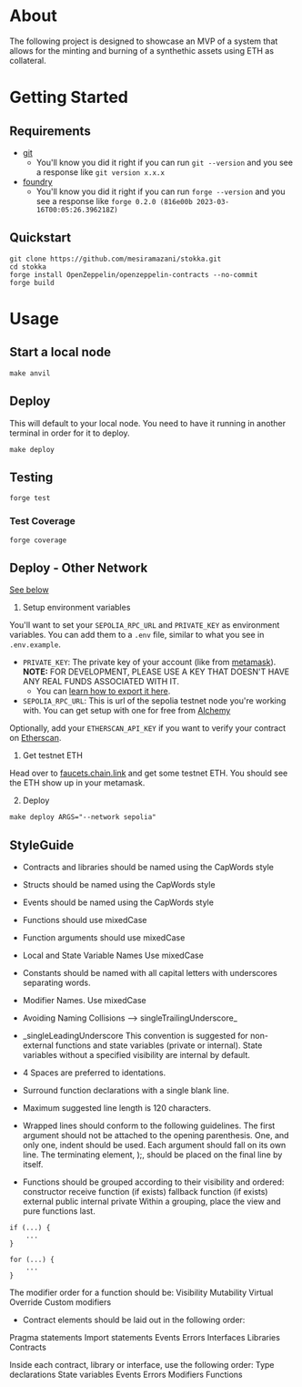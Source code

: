 # About

The following project is designed to showcase an MVP of a system that allows for the minting and burning of a synthethic assets using ETH as collateral.

# Getting Started
## Requirements
- [git](https://git-scm.com/book/en/v2/Getting-Started-Installing-Git)
  - You'll know you did it right if you can run `git --version` and you see a response like `git version x.x.x`
- [foundry](https://getfoundry.sh/)
  - You'll know you did it right if you can run `forge --version` and you see a response like `forge 0.2.0 (816e00b 2023-03-16T00:05:26.396218Z)`

## Quickstart

```
git clone https://github.com/mesiramazani/stokka.git
cd stokka
forge install OpenZeppelin/openzeppelin-contracts --no-commit
forge build
```
# Usage

## Start a local node

```
make anvil
```

## Deploy

This will default to your local node. You need to have it running in another terminal in order for it to deploy.

```
make deploy
```

## Testing
```
forge test
```

### Test Coverage

```
forge coverage
```

## Deploy - Other Network

[See below](#deployment-to-a-testnet-or-mainnet)

1. Setup environment variables

You'll want to set your `SEPOLIA_RPC_URL` and `PRIVATE_KEY` as environment variables. You can add them to a `.env` file, similar to what you see in `.env.example`.

- `PRIVATE_KEY`: The private key of your account (like from [metamask](https://metamask.io/)). **NOTE:** FOR DEVELOPMENT, PLEASE USE A KEY THAT DOESN'T HAVE ANY REAL FUNDS ASSOCIATED WITH IT.
  - You can [learn how to export it here](https://metamask.zendesk.com/hc/en-us/articles/360015289632-How-to-Export-an-Account-Private-Key).
- `SEPOLIA_RPC_URL`: This is url of the sepolia testnet node you're working with. You can get setup with one for free from [Alchemy](https://alchemy.com/?a=673c802981)

Optionally, add your `ETHERSCAN_API_KEY` if you want to verify your contract on [Etherscan](https://etherscan.io/).

1. Get testnet ETH

Head over to [faucets.chain.link](https://faucets.chain.link/) and get some testnet ETH. You should see the ETH show up in your metamask.

2. Deploy

```
make deploy ARGS="--network sepolia"
```
## StyleGuide
- Contracts and libraries should be named using the CapWords style
- Structs should be named using the CapWords style
- Events should be named using the CapWords style
- Functions should use mixedCase
- Function arguments should use mixedCase
- Local and State Variable Names Use mixedCase
- Constants should be named with all capital letters with underscores separating words.
- Modifier Names. Use mixedCase
- Avoiding Naming Collisions --> singleTrailingUnderscore_
- _singleLeadingUnderscore
This convention is suggested for non-external functions and 
state variables (private or internal). State variables without 
a specified visibility are internal by default.
- 4 Spaces are preferred to identations.
- Surround function declarations with a single blank line.
- Maximum suggested line length is 120 characters.
- Wrapped lines should conform to the following guidelines.
The first argument should not be attached to the opening parenthesis.
One, and only one, indent should be used.
Each argument should fall on its own line.
The terminating element, );, should be placed on the final line by itself.

- Functions should be grouped according to their visibility and ordered:
constructor
receive function (if exists)
fallback function (if exists)
external
public
internal
private
Within a grouping, place the view and pure functions last.
```solidity
if (...) {
    ...
}

for (...) {
    ...
}
```
The modifier order for a function should be:
Visibility
Mutability
Virtual
Override
Custom modifiers

- Contract elements should be laid out in the following order:

Pragma statements
Import statements
Events
Errors
Interfaces
Libraries
Contracts

Inside each contract, library or interface, use the following order:
Type declarations
State variables
Events
Errors
Modifiers
Functions